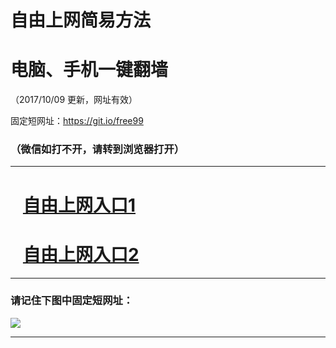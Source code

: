 ﻿# 自由上网简易方法

# 电脑、手机一键翻墙

（2017/10/09 更新，网址有效）

固定短网址：https://git.io/free99

### （微信如打不开，请转到浏览器打开）


***





# &nbsp;&nbsp; <a href="http://ft166423553.fwq-tz-1001.info/fwqtz01.html?t=100900113401 " target="_blank">自由上网入口1</a>
# &nbsp;&nbsp; <a href="http://ft1901828703.fwq-tz-1002.info/fwqtz02.html?t=10090018220 " target="_blank">自由上网入口2</a>
***

### 请记住下图中固定短网址：

<img src="https://s3-us-west-2.amazonaws.com/fwq-1001/yjfq-20170905okok.png" /> 


***

